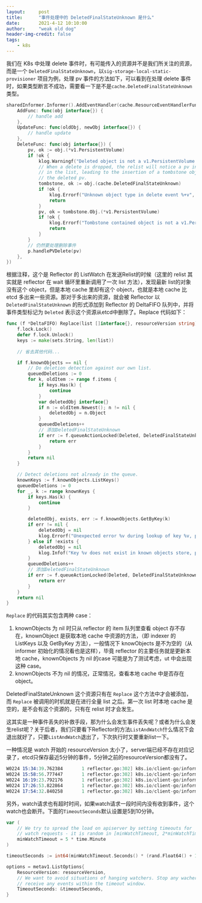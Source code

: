 ```yaml
---
layout:     post
title:      "事件处理中的 DeletedFinalStateUnknown 是什么"
date:       2021-4-12 10:10:00
author:     "weak old dog"
header-img-credit: false
tags:
    - k8s
---
```


我们在 K8s 中处理 delete 事件时，有可能传入的资源并不是我们所关注的资源，而是一个 `DeletedFinalStateUnknown`，以`sig-storage-local-static-provisioner` 项目为例，处理 pv 事件的方法如下，可以看到在处理 delete 事件时，如果类型断言不成功，需要看一下是不是`cache.DeletedFinalStateUnknown`类型。
```go
sharedInformer.Informer().AddEventHandler(cache.ResourceEventHandlerFuncs{
	AddFunc: func(obj interface{}) {
		// handle add 
	},
	UpdateFunc: func(oldObj, newObj interface{}) {
		// handle update		
	},
	DeleteFunc: func(obj interface{}) {
		pv, ok := obj.(*v1.PersistentVolume)
		if !ok {
			klog.Warningf("Deleted object is not a v1.PersistentVolume type")
			// When a delete is dropped, the relist will notice a pv in the local cache but not
			// in the list, leading to the insertion of a tombstone object which contains
			// the deleted pv.
			tombstone, ok := obj.(cache.DeletedFinalStateUnknown)
			if !ok {
				klog.Errorf("Unknown object type in delete event %+v", obj)
				return
			}
			pv, ok = tombstone.Obj.(*v1.PersistentVolume)
			if !ok {
				klog.Errorf("Tombstone contained object is not a v1.PersistentVolume %+v", obj)
				return
			}
		}
		// 仍然要处理删除事件
		p.handlePVDelete(pv)
	},
})
```

根据注释，这个是 Reflector 的 ListWatch 在发送Relist的时候（这里的 relist 其实就是 reflector 在 wait 循环里重新调用了一次 list 方法），发现最新 list的对象没有这个 object，但是本地 cache 里却有这个 object，也就是本地 cache 比 etcd 多出来一些资源。那对于多出来的资源，就会被 Reflector 以`DeletedFinalStateUnknown` 的形式添加到 Reflector 的 DeltaFIFO 队列中，并将事件类型标记为 `Deleted` 表示这个资源从etcd中删除了。Replace 代码如下：
```go
func (f *DeltaFIFO) Replace(list []interface{}, resourceVersion string) error {
	f.lock.Lock()
	defer f.lock.Unlock()
	keys := make(sets.String, len(list))
	
	// 省去其他代码... 

	if f.knownObjects == nil {
		// Do deletion detection against our own list.
		queuedDeletions := 0
		for k, oldItem := range f.items {
			if keys.Has(k) {
				continue
			}
			var deletedObj interface{}
			if n := oldItem.Newest(); n != nil {
				deletedObj = n.Object
			}
            queuedDeletions++
			// 添加DeletedFinalStateUnknown
			if err := f.queueActionLocked(Deleted, DeletedFinalStateUnknown{k, deletedObj}); err != nil {
				return err
			}
		}
		return nil
	}

	// Detect deletions not already in the queue.
	knownKeys := f.knownObjects.ListKeys()
	queuedDeletions := 0
	for _, k := range knownKeys {
		if keys.Has(k) {
			continue
		}

		deletedObj, exists, err := f.knownObjects.GetByKey(k)
		if err != nil {
			deletedObj = nil
			klog.Errorf("Unexpected error %v during lookup of key %v, placing DeleteFinalStateUnknown marker without object", err, k)
		} else if !exists {
			deletedObj = nil
			klog.Infof("Key %v does not exist in known objects store, placing DeleteFinalStateUnknown marker without object", k)
		}
        queuedDeletions++
		// 添加DeletedFinalStateUnknown
		if err := f.queueActionLocked(Deleted, DeletedFinalStateUnknown{k, deletedObj}); err != nil {
			return err
		}
	}
	return nil
}
```

`Replace` 的代码其实包含两种 case：
1. knownObjects 为 nil 时只从 reflector 的 item 队列里查看 object 存不存在，knownObject 是获取本地 cache 中资源的方法，（即 indexer 的 ListKeys 以及 GetByKey 方法），一般情况下 knowObjects 是不为空的（从 informer 初始化的情况看也是这样），毕竟 reflector 的主要任务就是更新本地 cache，knownObjects 为 nil 的case 可能是为了测试考虑，ut 中会出现这种 case。
2. knownObjects 不为 nil 的情况，正常情况，查看本地 cache 中是否存在 object。

DeletedFinalStateUnknown 这个资源只有在 `Replace` 这个方法中才会被添加，而 `Replace` 被调用的时机就是在进行全量 list 之后。第一次 list 时本地 cache 是空的，是不会有这个资源的，只有在 relist 时才会发生。

这其实是一种事件丢失的补救手段，那为什么会发生事件丢失呢？或者为什么会发生relist呢？关于后者，我们只要看下Reflector的方法`ListAndWatch`什么情况下会退出就好了，只要`ListAndWatch`退出了，下次执行时又要重新list一下。

一种情况是 watch 开始的 resourceVersion 太小了，server端已经不存在对应记录了，etcd只保存最近5分钟的事件，5分钟之前的resourceVersion都没有了。
```s
W0224 15:34:39.762384       1 reflector.go:302] k8s.io/client-go/informers/factory.go:133: watch of *v1.PersistentVolume ended with: too old resource version: 8834140265 (8835125434)
W0224 15:58:56.777447       1 reflector.go:302] k8s.io/client-go/informers/factory.go:133: watch of *v1.PersistentVolume ended with: too old resource version: 8835256883 (8835485735)
W0224 16:19:23.792176       1 reflector.go:302] k8s.io/client-go/informers/factory.go:133: watch of *v1.PersistentVolume ended with: too old resource version: 8835949058 (8836034791)
W0224 17:26:53.822864       1 reflector.go:302] k8s.io/client-go/informers/factory.go:133: watch of *v1.PersistentVolume ended with: too old resource version: 8836528786 (8837627927)
W0224 17:54:32.840258       1 reflector.go:302] k8s.io/client-go/informers/factory.go:133: watch of *v1.PersistentVolume ended with: too old resource version: 8838377648 (8838666047)
```

另外，watch请求也有超时时间，如果watch请求一段时间内没有收到事件，这个watch也会断开。下面的`TimeoutSeconds`默认设置是5到10分钟。
```go
var (
	// We try to spread the load on apiserver by setting timeouts for
	// watch requests - it is random in [minWatchTimeout, 2*minWatchTimeout].
	minWatchTimeout = 5 * time.Minute
)

timeoutSeconds := int64(minWatchTimeout.Seconds() * (rand.Float64() + 1.0))

options = metav1.ListOptions{
    ResourceVersion: resourceVersion,
    // We want to avoid situations of hanging watchers. Stop any wachers that do not
    // receive any events within the timeout window.
    TimeoutSeconds: &timeoutSeconds,
}
```